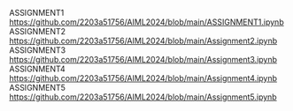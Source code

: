 ASSIGNMENT1 https://github.com/2203a51756/AIML2024/blob/main/ASSIGNMENT1.ipynb
ASSIGNMENT2 https://github.com/2203a51756/AIML2024/blob/main/Assignment2.ipynb
ASSIGNMENT3 https://github.com/2203a51756/AIML2024/blob/main/Assignment3.ipynb
ASSIGNMENT4 https://github.com/2203a51756/AIML2024/blob/main/Assignment4.ipynb
ASSIGNMENT5 https://github.com/2203a51756/AIML2024/blob/main/Assignment5.ipynb

